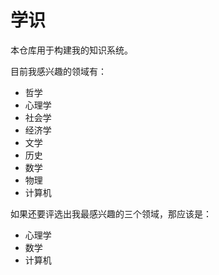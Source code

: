 # 学识

本仓库用于构建我的知识系统。

目前我感兴趣的领域有：

- 哲学
- 心理学
- 社会学
- 经济学
- 文学
- 历史
- 数学
- 物理
- 计算机

如果还要评选出我最感兴趣的三个领域，那应该是：

- 心理学
- 数学
- 计算机
